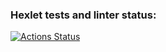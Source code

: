 ### Hexlet tests and linter status:
[![Actions Status](https://github.com/Habited/python-project-83/actions/workflows/hexlet-check.yml/badge.svg)](https://github.com/Habited/python-project-83/actions)